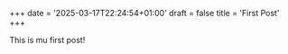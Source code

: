 +++
date = '2025-03-17T22:24:54+01:00'
draft = false
title = 'First Post'
+++

This is mu first post!